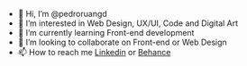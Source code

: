 - 👋  Hi, I’m @pedroruangd
- 👀  I’m interested in Web Design, UX/UI, Code and Digital Art
- 🌱  I’m currently learning Front-end development
- 💞️  I’m looking to collaborate on Front-end or Web Design
- 📫  How to reach me [Linkedin](https://www.linkedin.com/in/pedro-ruan-domingos-24347064/) or [Behance](https://www.behance.net/pedroruan)

<!---
pedroruangd/pedroruangd is a ✨ special ✨ repository because its `README.md` (this file) appears on your GitHub profile.
You can click the Preview link to take a look at your changes.
--->
